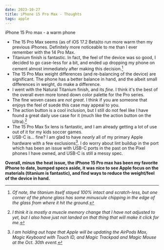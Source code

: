 ```yaml
---
date: 2023-10-27
title: iPhone 15 Pro Max - Thoughts 
tags: apple
---
```


<!-- Excerpt Start -->
iPhone 15 Pro max - a warm phone
<!-- Excerpt End -->

- The 15 Pro Max seems (as of iOS 17.2 Beta)to run more warm then my previous iPhones. Definitely more noticeable to me than I ever remember with the 14 Pro Max.
- Titanium finish is fantastic. In fact, the feel of the device was so good, I decided to go case-less for a bit, and ended up dropping my phone on cement almost immediately after making this decision.[^fn1]
- The 15 Pro Max weight differences (and re-balancing of the device) are significant. The phone has a better balance in hand, and the albeit small differences in weight, do make a difference.
- I went with the Natural Titanium finish, and its _fine_. I think it's the best of the overall even more toned down color palette for the Pro series. 
- The fine woven cases are _not great_. I think if you are someone that enjoys the feel of suede this case may appeal to you. 
- The action button is a cool inclusion, but I still do not feel like I have found a great daily use case for it (much like the action button on the Ultra).[^fn2]
- The 15 Pro Max 5x lens is fantastic, and I am already getting a lot of use out of it for my kids soccer games. 
- USB-C is... fine? I am glad to have _nearly_ all of my primary Apple hardware with a few exclusions[^fn3]. I do worry about lint buildup in the port which has been an issue with USB-C ports in the past on the Pixel phones I have owned, and USB-C is still a messy spec.

**Overall, minus the heat issue, the iPhone 15 Pro max has been my favorite iPhone to date, bumped specs aside, it was nice to see Apple focus on the materials (titanium is fantastic), and find ways to reduce the weight/feel of the device in hand.**

[^fn1]: _Of note, the titanium itself stayed 100% intact and scratch-less, but one corner of the phone glass has some minuscule chipping in the edge of the glass from where it hit the ground._

[^fn2]: _I think it is mostly a muscle memory change that I have not adjusted to yet, but I also have just not landed on _that thing_ that will make it click for me._ 

[^fn3]: _I am holding out hope that Apple will be updating the AirPods Max, Magic Keyboard with Touch ID, and Magic Trackpad and Magic Mouse at the Oct. 30th event._